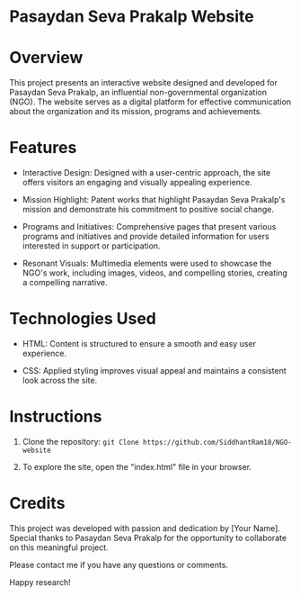 # Pasaydan Seva Prakalp Website
# Overview
This project presents an interactive website designed and developed for Pasaydan Seva Prakalp, an influential non-governmental organization (NGO). The website serves as a digital platform for effective communication about the organization and its mission, programs and achievements.
# Features
- Interactive Design: Designed with a user-centric approach, the site offers visitors an engaging and visually appealing experience.

- Mission Highlight: Patent works that highlight Pasaydan Seva Prakalp's mission and demonstrate his commitment to positive social change.

- Programs and Initiatives: Comprehensive pages that present various programs and initiatives and provide detailed information for users interested in support or participation.

- Resonant Visuals: Multimedia elements were used to showcase the NGO's work, including images, videos, and compelling stories, creating a compelling narrative.
# Technologies Used
- HTML: Content is structured to ensure a smooth and easy user experience.

- CSS: Applied styling improves visual appeal and maintains a consistent look across the site.
# Instructions
1. Clone the repository: `git Clone https://github.com/SiddhantRam18/NGO-website`

2. To explore the site, open the "index.html" file in your browser.
# Credits
This project was developed with passion and dedication by [Your Name]. Special thanks to Pasaydan Seva Prakalp for the opportunity to collaborate on this meaningful project.

Please contact me if you have any questions or comments.

Happy research!
